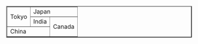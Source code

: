 <!DOCTYPE html>
<html>
    <head>
        <title>
            Table 01
        </title>
    </head>
    <body>
        <table border="2">
            <tr>
                <td rowspan="2">Tokyo</td>
                <td colspan="2">Japan</td>
            </tr>
            <tr>
                <td>India</td>
                <td rowspan="2">Canada</td>
            </tr>
            <tr>
                <td colspan="2">China</td>
            </tr>
        </table>
    </body>
</html>
